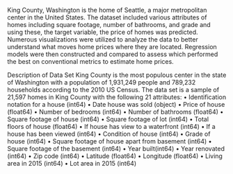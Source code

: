 King County, Washington is the home of Seattle, a major metropolitan center in the United States. The dataset included various attributes of homes including square footage, number of bathrooms, and grade and using these, the target variable, the price of homes was predicted. Numerous visualizations were utilized to analyze the data to better understand what moves home prices where they are located. Regression models were then constructed and compared to assess which performed the best on conventional metrics to estimate home prices.

Description of Data Set
King County is the most populous center in the state of Washington with a population of 1,931,249 people and 789,232 households according to the 2010 US Census. The data set is a sample of 21,597 homes in King County with the following 21 attributes:
•	Identification notation for a house (int64)
•	Date house was sold (object)
•	Price of house (float64)
•	Number of bedrooms (int64)
•	Number of bathrooms (float64)
•	Square footage of house (int64)
•	Square footage of lot (int64)
•	Total floors of house (float64)
•	If house has view to a waterfront (int64)
•	If a house has been viewed (int64)
•	Condition of house (int64)
•	Grade of house (int64)
•	Square footage of house apart from basement (int64)
•	Square footage of the basement (int64)
•	Year built(int64)
•	Year renovated (int64)
•	Zip code (int64)
•	Latitude (float64)
•	Longitude (float64)
•	Living area in 2015 (int64)
•	Lot area in 2015 (int64)
